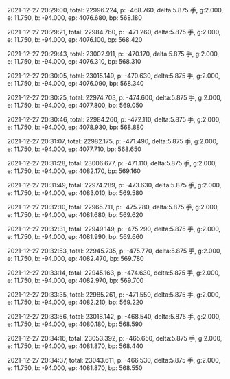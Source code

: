 2021-12-27 20:29:00, total: 22996.224, p: -468.760, delta:5.875 手, g:2.000, e: 11.750, b: -94.000, ep: 4076.680, bp: 568.180

2021-12-27 20:29:21, total: 22984.760, p: -471.260, delta:5.875 手, g:2.000, e: 11.750, b: -94.000, ep: 4076.100, bp: 568.420

2021-12-27 20:29:43, total: 23002.911, p: -470.170, delta:5.875 手, g:2.000, e: 11.750, b: -94.000, ep: 4076.310, bp: 568.310

2021-12-27 20:30:05, total: 23015.149, p: -470.630, delta:5.875 手, g:2.000, e: 11.750, b: -94.000, ep: 4076.090, bp: 568.340

2021-12-27 20:30:25, total: 22974.703, p: -474.600, delta:5.875 手, g:2.000, e: 11.750, b: -94.000, ep: 4077.800, bp: 569.050

2021-12-27 20:30:46, total: 22984.260, p: -472.110, delta:5.875 手, g:2.000, e: 11.750, b: -94.000, ep: 4078.930, bp: 568.880

2021-12-27 20:31:07, total: 22982.175, p: -471.490, delta:5.875 手, g:2.000, e: 11.750, b: -94.000, ep: 4077.710, bp: 568.650

2021-12-27 20:31:28, total: 23006.677, p: -471.110, delta:5.875 手, g:2.000, e: 11.750, b: -94.000, ep: 4082.170, bp: 569.160

2021-12-27 20:31:49, total: 22974.289, p: -473.630, delta:5.875 手, g:2.000, e: 11.750, b: -94.000, ep: 4083.010, bp: 569.580

2021-12-27 20:32:10, total: 22965.711, p: -475.280, delta:5.875 手, g:2.000, e: 11.750, b: -94.000, ep: 4081.680, bp: 569.620

2021-12-27 20:32:31, total: 22949.149, p: -475.290, delta:5.875 手, g:2.000, e: 11.750, b: -94.000, ep: 4081.990, bp: 569.660

2021-12-27 20:32:53, total: 22945.735, p: -475.770, delta:5.875 手, g:2.000, e: 11.750, b: -94.000, ep: 4082.470, bp: 569.780

2021-12-27 20:33:14, total: 22945.163, p: -474.630, delta:5.875 手, g:2.000, e: 11.750, b: -94.000, ep: 4082.970, bp: 569.700

2021-12-27 20:33:35, total: 22985.261, p: -471.550, delta:5.875 手, g:2.000, e: 11.750, b: -94.000, ep: 4082.210, bp: 569.220

2021-12-27 20:33:56, total: 23018.142, p: -468.540, delta:5.875 手, g:2.000, e: 11.750, b: -94.000, ep: 4080.180, bp: 568.590

2021-12-27 20:34:16, total: 23053.392, p: -465.650, delta:5.875 手, g:2.000, e: 11.750, b: -94.000, ep: 4081.870, bp: 568.440

2021-12-27 20:34:37, total: 23043.611, p: -466.530, delta:5.875 手, g:2.000, e: 11.750, b: -94.000, ep: 4081.870, bp: 568.550